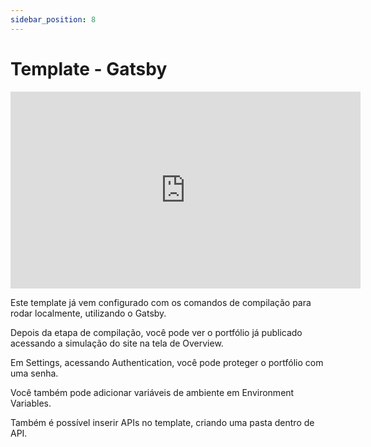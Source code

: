 ```yaml
---
sidebar_position: 8
---
```


# Template - Gatsby

<div style={{textAlign: 'center'}}><iframe width="560" height="315" src="https://www.youtube.com/embed/xcZTRqMNTAQ" title="YouTube video player" frameborder="0" allow="accelerometer; autoplay; clipboard-write; encrypted-media; gyroscope; picture-in-picture" allowfullscreen></iframe></div>

Este template já vem configurado com os comandos de compilação para rodar localmente, utilizando o Gatsby.

Depois da etapa de compilação, você pode ver o portfólio já publicado acessando a simulação do site na tela de Overview.

Em Settings, acessando Authentication, você pode proteger o portfólio com uma senha.

Você também pode adicionar variáveis de ambiente em Environment Variables.

Também é possível inserir APIs no template, criando uma pasta dentro de API.
